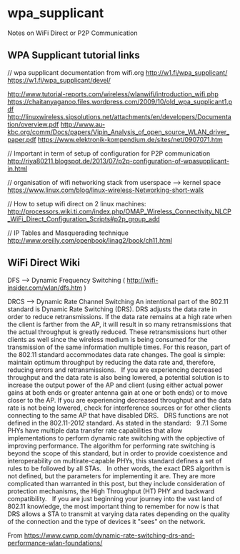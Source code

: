 # wpa_supplicant
Notes on WiFi Direct or P2P Communication


## WPA Supplicant tutorial links

// wpa supplicant documentation from wifi.org
http://w1.fi/wpa_supplicant/
https://w1.fi/wpa_supplicant/devel/


http://www.tutorial-reports.com/wireless/wlanwifi/introduction_wifi.php
https://chaitanyaganoo.files.wordpress.com/2009/10/old_wpa_supplicant1.pdf
http://linuxwireless.sipsolutions.net/attachments/en/developers/Documentation/overview.pdf
http://www.au-kbc.org/comm/Docs/papers/Vipin_Analysis_of_open_source_WLAN_driver_paper.pdf
https://www.elektronik-kompendium.de/sites/net/0907071.htm


// Important in term of setup of configuration for P2P communication
http://riya80211.blogspot.de/2013/07/p2p-configuration-of-wpasupplicant-in.html

// organisation of wifi networking stack from userspace --> kernel space
https://www.linux.com/blog/linux-wireless-Networking-short-walk


// How to setup wifi direct on 2 linux machines:
http://processors.wiki.ti.com/index.php/OMAP_Wireless_Connectivity_NLCP_WiFi_Direct_Configuration_Scripts#p2p_group_add

// IP Tables and Masquerading technique
http://www.oreilly.com/openbook/linag2/book/ch11.html




## WiFi Direct Wiki

DFS --> Dynamic Frequency Switching ( http://wifi-insider.com/wlan/dfs.htm )

DRCS --> Dynamic Rate Channel Switching
An intentional part of the 802.11 standard is Dynamic Rate Switching (DRS). DRS adjusts the data rate in order to reduce retransmissions. If the data rate remains at a high rate when the client is farther from the AP, it will result in so many retransmissions that the actual throughput is greatly reduced. These retransmissions hurt other clients as well since the wireless medium is being consumed for the transmission of the same information multiple times. For this reason, part of the 802.11 standard accommodates data rate changes. The goal is simple: maintain optimum throughput by reducing the data rate and, therefore, reducing errors and retransmissions.
 
If you are experiencing decreased throughput and the data rate is also being lowered, a potential solution is to increase the output power of the AP and client (using either actual power gains at both ends or greater antenna gain at one or both ends) or to move closer to the AP. If you are experiencing decreased throughput and the data rate is not being lowered, check for interference sources or for other clients connecting to the same AP that have disabled DRS.
 
DRS functions are not defined in the 802.11-2012 standard. As stated in the standard:
 
	9.7.1
	Some PHYs have multiple data transfer rate capabilities that allow implementations to perform dynamic rate switching with the opbjective of improving performance. The algorithm for performing rate switching is beyond the scope of this standard, but in order to provide coexistence and interoperability on multirate-capable PHYs, this standard defines a set of rules to be followed by all STAs.
 
In other words, the exact DRS algorithm is not defined, but the parameters for implementing it are. They are more complicated than warranted in this post, but they include consideration of protection mechanisms, the High Throughput (HT) PHY and backward compatibility.
 
If you are just beginning your journey into the vast land of 802.11 knowledge, the most important thing to remember for now is that DRS allows a STA to transmit at varying data rates depending on the quality of the connection and the type of devices it "sees" on the network.

From <https://www.cwnp.com/dynamic-rate-switching-drs-and-performance-wlan-foundations/> 
